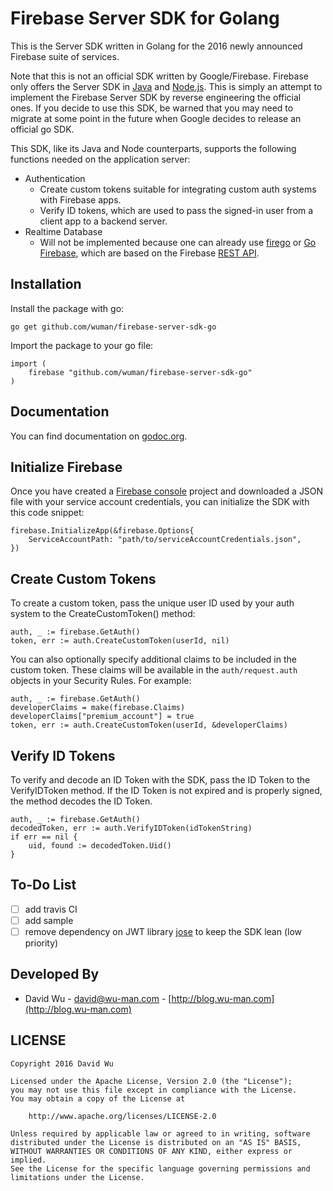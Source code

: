 Firebase Server SDK for Golang
==============================

This is the Server SDK written in Golang for the 2016 newly announced Firebase
suite of services.

Note that this is not an official SDK written by Google/Firebase.  Firebase only
offers the Server SDK in [Java][1] and [Node.js][2].  This is simply an attempt to
implement the Firebase Server SDK by reverse engineering the official ones.  If
you decide to use this SDK, be warned that you may need to migrate at some point
in the future when Google decides to release an official go SDK.

This SDK, like its Java and Node counterparts, supports the following functions
needed on the application server:

- Authentication
  * Create custom tokens suitable for integrating custom auth systems with
    Firebase apps.
  * Verify ID tokens, which are used to pass the signed-in user from a client app
    to a backend server.
- Realtime Database
  * Will not be implemented because one can already use [firego][5] or
    [Go Firebase][6], which are based on the Firebase [REST API][7].

Installation
------------

Install the package with go:

    go get github.com/wuman/firebase-server-sdk-go

Import the package to your go file:

    import (
    	firebase "github.com/wuman/firebase-server-sdk-go"
    )

Documentation
-------------

You can find documentation on [godoc.org][8].

Initialize Firebase
-------------------

Once you have created a [Firebase console][3] project and downloaded a JSON file
with your service account credentials, you can initialize the SDK with this
code snippet:

    firebase.InitializeApp(&firebase.Options{
    	ServiceAccountPath: "path/to/serviceAccountCredentials.json",
    })

Create Custom Tokens
--------------------

To create a custom token, pass the unique user ID used by your auth system to
the CreateCustomToken() method:

    auth, _ := firebase.GetAuth()
    token, err := auth.CreateCustomToken(userId, nil)

You can also optionally specify additional claims to be included in the custom
token.  These claims will be available in the `auth/request.auth` objects in
your Security Rules.  For example:

    auth, _ := firebase.GetAuth()
	developerClaims = make(firebase.Claims)
	developerClaims["premium_account"] = true
    token, err := auth.CreateCustomToken(userId, &developerClaims)

Verify ID Tokens
----------------

To verify and decode an ID Token with the SDK, pass the ID Token to the
VerifyIDToken method.  If the ID Token is not expired and is properly signed,
the method decodes the ID Token.

    auth, _ := firebase.GetAuth()
    decodedToken, err := auth.VerifyIDToken(idTokenString)
    if err == nil {
    	uid, found := decodedToken.Uid()
    }

To-Do List
----------

- [ ] add travis CI
- [ ] add sample
- [ ] remove dependency on JWT library [jose][4] to keep the SDK lean (low priority)

Developed By
------------

* David Wu - <david@wu-man.com> - [http://blog.wu-man.com](http://blog.wu-man.com)

LICENSE
-------

    Copyright 2016 David Wu

    Licensed under the Apache License, Version 2.0 (the "License");
    you may not use this file except in compliance with the License.
    You may obtain a copy of the License at

        http://www.apache.org/licenses/LICENSE-2.0

    Unless required by applicable law or agreed to in writing, software
    distributed under the License is distributed on an "AS IS" BASIS,
    WITHOUT WARRANTIES OR CONDITIONS OF ANY KIND, either express or implied.
    See the License for the specific language governing permissions and
    limitations under the License.

[1]: https://firebase.google.com/docs/reference/serverreference/packages
[2]: https://firebase.google.com/docs/reference/node/
[3]: https://firebase.google.com/console/ 
[4]: https://github.com/SermoDigital/jose
[5]: https://github.com/zabawaba99/firego
[6]: https://github.com/JustinTulloss/firebase
[7]: https://firebase.google.com/docs/reference/rest/database/
[8]: https://godoc.org/github.com/wuman/firebase-server-sdk-go
